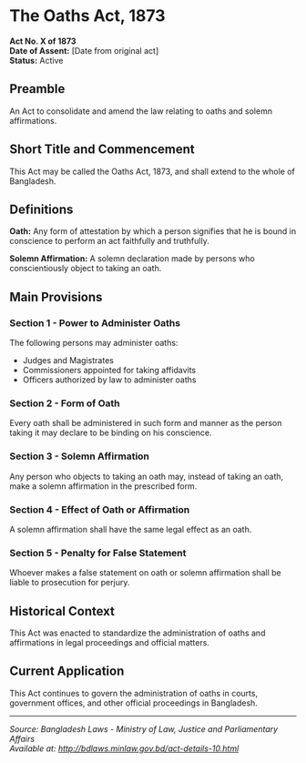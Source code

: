 # The Oaths Act, 1873

**Act No. X of 1873**  
**Date of Assent:** [Date from original act]  
**Status:** Active

## Preamble

An Act to consolidate and amend the law relating to oaths and solemn affirmations.

## Short Title and Commencement

This Act may be called the Oaths Act, 1873, and shall extend to the whole of Bangladesh.

## Definitions

**Oath:** Any form of attestation by which a person signifies that he is bound in conscience to perform an act faithfully and truthfully.

**Solemn Affirmation:** A solemn declaration made by persons who conscientiously object to taking an oath.

## Main Provisions

### Section 1 - Power to Administer Oaths
The following persons may administer oaths:
- Judges and Magistrates
- Commissioners appointed for taking affidavits
- Officers authorized by law to administer oaths

### Section 2 - Form of Oath
Every oath shall be administered in such form and manner as the person taking it may declare to be binding on his conscience.

### Section 3 - Solemn Affirmation
Any person who objects to taking an oath may, instead of taking an oath, make a solemn affirmation in the prescribed form.

### Section 4 - Effect of Oath or Affirmation
A solemn affirmation shall have the same legal effect as an oath.

### Section 5 - Penalty for False Statement
Whoever makes a false statement on oath or solemn affirmation shall be liable to prosecution for perjury.

## Historical Context

This Act was enacted to standardize the administration of oaths and affirmations in legal proceedings and official matters.

## Current Application

This Act continues to govern the administration of oaths in courts, government offices, and other official proceedings in Bangladesh.

---

*Source: Bangladesh Laws - Ministry of Law, Justice and Parliamentary Affairs*  
*Available at: http://bdlaws.minlaw.gov.bd/act-details-10.html*
